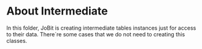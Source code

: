 # About Intermediate
In this folder, JoBit is creating intermediate tables instances just for access to their data. There´re some cases
that we do not need to creating this classes.
